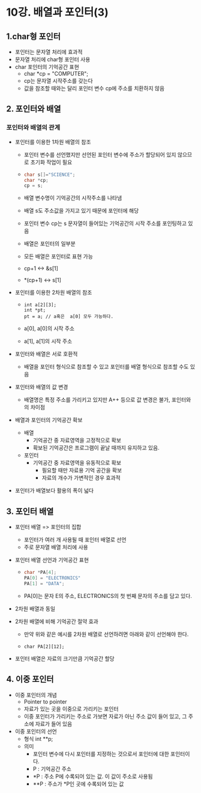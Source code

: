 # 10강. 배열과 포인터(3)

## 1.char형 포인터

- 포인터는 문자열 처리에 효과적
- 문자열 처리에 char형 포인터 사용
- char 포인터의 기억공간 표현
  - char *cp = "COMPUTER";
  - cp는 문자열 시작주소를 갖는다
  - 값을 참조할 때와는 달리 포인터 변수 cp에 주소를 치환하지 않음

## 2. 포인터와 배열

### 포인터와 배열의 관계

- 포인터를 이용한 1차원 배열의 참조

  - 포인터 변수를 선언했지만 선언된 포인터 변수에 주소가 할당되어 있지 않으므로 초기화 작업이 필요

  - ```c
    char s[]="SCIENCE";
    char *cp;
    cp = s;
    ```

  - 배열 변수명이 기억공간의 시작주소를 나타냄

  - 배열 s도 주소값을 가지고 있기 때문에 포인터에 해당

  - 포인터 변수 cp는 s 문자열이 들어있는 기억공간의 시작 주소를 포인팅하고 있음

  - 배열은 포인터의 일부분

  - 모든 배열은 포인터로 표현 가능

  - cp+1 <-> &s[1]

  - *(cp+1) <-> s[1]

- 포인터를 이용한 2차원 배열의 참조

  - ```
    int a[2][3];
    int *pt;
    pt = a; // a혹은  a[0] 모두 가능하다.
    ```

  - a[0], a[0]의 시작 주소

  - a[1], a[1]의 시작 주소

- 포인터와 배열은 서로 호환적
  - 배열을 포인터 형식으로 참조할 수 있고 포인터를 배열 형식으로 참조할 수도 있음

- 포인터와 배열의 값 변경
  - 배열명은 특정 주소를 가리키고 있지만 A++ 등으로 값 변경은 불가, 포인터와의 차이점
- 배열과 포인터의 기억공간 확보
  - 배열
    - 기억공간 중 자료영역을 고정적으로 확보
    - 확보된 기억공간은 프로그램이 끝날 때까지 유지하고 있음.
  - 포인터
    - 기억공간 중 자료영역을 유동적으로 확보
      - 필요할 때만 자료용 기억 공간을 확보
      - 자료의 개수가 가변적인 경우 효과적
- 포인터가 배열보다 활용의 폭이 넓다

## 3. 포인터 배열

- 포인터 배열 => 포인터의 집합
  - 포인터가 여러 개 사용될 때 포인터 배열로 선언
  - 주로 문자열 배열 처리에 사용

- 포인터 배열 선언과 기억공간 표현

  - ```c
    char *PA[4];
    PA[0] = "ELECTRONICS"
    PA[1] = "DATA";
    ```

  - PA[0]는 문자 E의 주소, ELECTRONICS의 첫 번째 문자의 주소를 담고 있다.

- 2차원 배열과 동일

- 2차원 배열에 비해 기억공간 절약 효과

  - 만약 위와 같은 예시를 2차원 배열로 선언하려면 아래와 같이 선언해야 한다.

  - ```
    char PA[2][12];
    ```

- 포인터 배열은 자료의 크기만큼 기억공간 할당

## 4. 이중 포인터

- 이중 포인터의 개념
  - Pointer to pointer
  - 자료가 있는 곳을 이중으로 가리키는 포인터
  - 이중 포인터가 가리키는 주소로 가보면 자료가 아닌 주소 값이 들어 있고, 그 주소에 자료가 들어 있음
- 이중 포인터의 선언
  - 형식 int **p;
  - 의미
    - 포인터 변수에 다시 포인터를 지정하는 것으로서 포인터에 대한 포인터이다.
    - P : 기억공간 주소
    - *P : 주소 P에 수록되어 있는 값. 이 값이 주소로 사용됨
    - **P : 주소가 *P인 곳에 수록되어 있는 값
